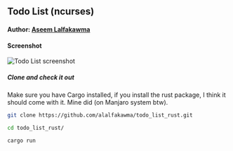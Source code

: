 ## Todo List (ncurses)
#### Author: [Aseem Lalfakawma](https://github.com/alalfakawma)

#### Screenshot
![Todo List screenshot](https://imgur.com/0YPQC11)

##### Clone and check it out

Make sure you have Cargo installed, if you install the rust package, I think it should come with it. Mine did (on Manjaro system btw).

```bash
git clone https://github.com/alalfakawma/todo_list_rust.git
```

```bash
cd todo_list_rust/
```

```bash
cargo run
```

